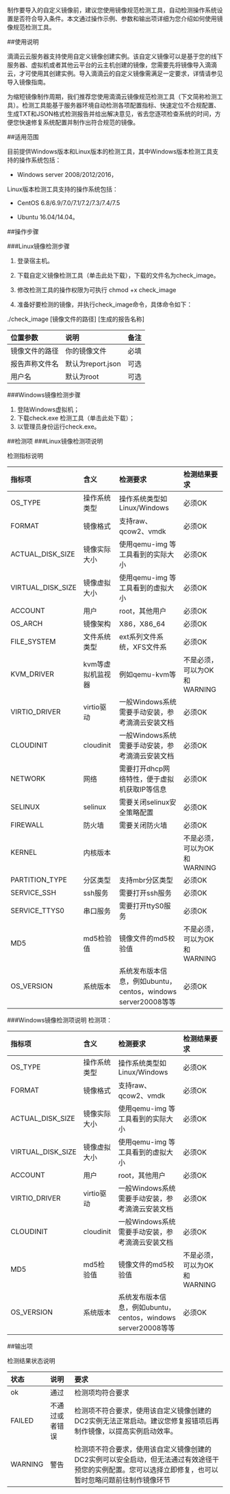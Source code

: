 制作要导入的自定义镜像前，建议您使用镜像规范检测工具，自动检测操作系统设置是否符合导入条件。本文通过操作示例、参数和输出项详细为您介绍如何使用镜像规范检测工具。

##使用说明

滴滴云云服务器支持使用自定义镜像创建实例。该自定义镜像可以是基于您的线下服务器、虚拟机或者其他云平台的云主机创建的镜像，您需要先将镜像导入滴滴云，才可使用其创建实例。导入滴滴云的自定义镜像需满足一定要求，详情请参见 导入镜像指南。

为缩短镜像制作周期，我们推荐您使用滴滴云镜像规范检测工具（下文简称检测工具）。检测工具能基于服务器环境自动检测各项配置指标、快速定位不合规配置、生成TXT和JSON格式检测报告并给出解决意见，省去您逐项检查系统的时间，方便您快速修复系统配置并制作出符合规范的镜像。

##适用范围

目前提供Windows版本和Linux版本的检测工具，其中Windows版本检测工具支持的操作系统包括：

* Windows server 2008/2012/2016，

Linux版本检测工具支持的操作系统包括：

* CentOS 6.8/6.9/7.0/7.1/7.2/7.3/7.4/7.5

* Ubuntu 16.04/14.04。

##操作步骤

###Linux镜像检测步骤

1. 登录宿主机。
2. 下载自定义镜像检测工具（单击此处下载），下载的文件名为check_image。
3. 修改检测工具的操作权限为可执行
chmod +x check_image

4. 准备好要检测的镜像，并执行check_image命令，具体命令如下：

./check_image [镜像文件的路径] [生成的报告名称] 

|位置参数|说明|备注|
|:-----|:-----|:-----|
|镜像文件的路径|你的镜像文件|必填
|报告声称文件名|默认为report.json|可选
|用户名|默认为root|可选

###Windows镜像检测步骤

1. 登陆Windows虚拟机；
2. 下载check.exe 检测工具（单击此处下载）；
3. 以管理员身份运行check.exe。

##检测项
###Linux镜像检测项说明

检测指标说明

|指标项|含义|检测要求|检测结果要求
|:-----|:-----|:-----|:-----
|OS_TYPE|操作系统类型|操作系统类型如Linux/Windows|必须OK|
|FORMAT|	镜像格式|	支持raw、qcow2、vmdk	|必须OK
|ACTUAL_DISK_SIZE|	镜像实际大小	|使用qemu-img 等工具看到的实际大小	|必须OK
|VIRTUAL_DISK_SIZE|	镜像虚拟大小|	使用qemu-img 等工具看到的虚拟大小|	必须OK
|ACCOUNT|	用户	|root，其他用户|	必须OK
|OS_ARCH|	镜像架构|	X86，X86_64|必须OK
|FILE_SYSTEM|	文件系统类型|	ext系列文件系统，XFS文件系|必须OK
|KVM_DRIVER|	kvm等虚拟机监视器|	例如qemu-kvm等|不是必须，可以为OK和WARNING|
|VIRTIO_DRIVER|	virtio驱动	|一般Windows系统需要手动安装，参考滴滴云安装文档|	必须OK
|CLOUDINIT|	cloudinit|	一般Windows系统需要手动安装，参考滴滴云安装文档	|必须OK
|NETWORK|	网络|	需要打开dhcp网络特性，便于虚拟机获取IP等信息|必须OK|
|SELINUX|	selinux|	需要关闭selinux安全策略配置|必须OK
|FIREWALL|	防火墙|	需要关闭防火墙|	必须OK|
|KERNEL|	内核版本	||不是必须，可以为OK和WARNING
|PARTITION_TYPE|	分区类型|	支持mbr分区类型|必须OK
|SERVICE_SSH|	ssh服务|	需要打开ssh服务|	必须OK
|SERVICE_TTYS0|	串口服务|需要打开ttyS0服务	|必须OK
|MD5|	md5检验值	|镜像文件的md5校验值|不是必须，可以为OK和WARNING
|OS_VERSION|	系统版本|系统发布版本信息，例如ubuntu，centos，windows server20008等等|必须OK

###Windows镜像检测项说明
检测项：

|指标项|含义|检测要求|检测结果要求
|:-----|:-----|:-----|:-----
|OS_TYPE|操作系统类型|操作系统类型如Linux/Windows|必须OK|
|FORMAT|	镜像格式|	支持raw、qcow2、vmdk	|必须OK
|ACTUAL_DISK_SIZE|	镜像实际大小	|使用qemu-img 等工具看到的实际大小	|必须OK
|VIRTUAL_DISK_SIZE|	镜像虚拟大小|	使用qemu-img 等工具看到的虚拟大小|	必须OK
|ACCOUNT|	用户	|root，其他用户|	必须OK
|VIRTIO_DRIVER|	virtio驱动	|一般Windows系统需要手动安装，参考滴滴云安装文档|	必须OK
|CLOUDINIT|	cloudinit|	一般Windows系统需要手动安装，参考滴滴云安装文档	|必须OK
|MD5|	md5检验值	|镜像文件的md5校验值|不是必须，可以为OK和WARNING
|OS_VERSION|	系统版本|系统发布版本信息，例如ubuntu，centos，windows server20008等等|必须OK

##输出项

检测结果状态说明

|状态|说明|要求|
|:-----|:-----|:-----|
|ok|通过|检测项均符合要求
|FAILED|不通过或者错误|检测项不符合要求，使用该自定义镜像创建的DC2实例无法正常启动。建议您修复报错项后再制作镜像，以提高实例启动效率。
|WARNING|警告|检测项不符合要求，使用该自定义镜像创建的DC2实例可以安全启动，但无法通过有效途径干预您的实例配置。您可以选择立即修复，也可以暂时忽略问题前往制作镜像环节



